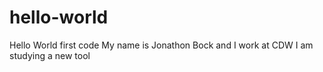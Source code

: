 # hello-world
Hello World first code
My name is Jonathon Bock and I work at CDW I am studying a new tool
